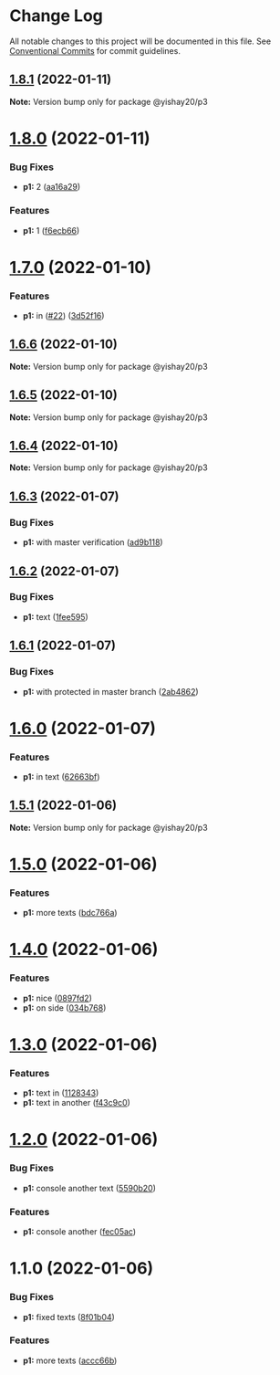 # Change Log

All notable changes to this project will be documented in this file.
See [Conventional Commits](https://conventionalcommits.org) for commit guidelines.

## [1.8.1](https://github.com/yishayweb/yishay20_monorepo_2/compare/@yishay20/p3@1.8.0...@yishay20/p3@1.8.1) (2022-01-11)

**Note:** Version bump only for package @yishay20/p3





# [1.8.0](https://github.com/yishayweb/yishay20_monorepo_2/compare/@yishay20/p3@1.7.0...@yishay20/p3@1.8.0) (2022-01-11)


### Bug Fixes

* **p1:** 2 ([aa16a29](https://github.com/yishayweb/yishay20_monorepo_2/commit/aa16a2980c302d7caf7206e5edd5755b2a596dad))


### Features

* **p1:** 1 ([f6ecb66](https://github.com/yishayweb/yishay20_monorepo_2/commit/f6ecb667f85ae862d0a0d3509ed74c7599be93c3))





# [1.7.0](https://github.com/yishayweb/yishay20_monorepo_2/compare/@yishay20/p3@1.6.6...@yishay20/p3@1.7.0) (2022-01-10)


### Features

* **p1:** in ([#22](https://github.com/yishayweb/yishay20_monorepo_2/issues/22)) ([3d52f16](https://github.com/yishayweb/yishay20_monorepo_2/commit/3d52f162b215e2b27823e261b0c28199c16e0026))





## [1.6.6](https://github.com/yishayweb/yishay20_monorepo_2/compare/@yishay20/p3@1.6.5...@yishay20/p3@1.6.6) (2022-01-10)

**Note:** Version bump only for package @yishay20/p3





## [1.6.5](https://github.com/yishayweb/yishay20_monorepo_2/compare/@yishay20/p3@1.6.4...@yishay20/p3@1.6.5) (2022-01-10)

**Note:** Version bump only for package @yishay20/p3





## [1.6.4](https://github.com/yishayweb/yishay20_monorepo_2/compare/@yishay20/p3@1.6.3...@yishay20/p3@1.6.4) (2022-01-10)

**Note:** Version bump only for package @yishay20/p3





## [1.6.3](https://github.com/yishayweb/yishay20_monorepo_2/compare/@yishay20/p3@1.6.2...@yishay20/p3@1.6.3) (2022-01-07)


### Bug Fixes

* **p1:** with master verification ([ad9b118](https://github.com/yishayweb/yishay20_monorepo_2/commit/ad9b1184e3cb69f5acf2a3b72fd7e87d8e0b152e))





## [1.6.2](https://github.com/yishayweb/yishay20_monorepo_2/compare/@yishay20/p3@1.6.1...@yishay20/p3@1.6.2) (2022-01-07)


### Bug Fixes

* **p1:** text ([1fee595](https://github.com/yishayweb/yishay20_monorepo_2/commit/1fee59573e5d42f0b9f2da4e0188bd2797164e32))





## [1.6.1](https://github.com/yishayweb/yishay20_monorepo_2/compare/@yishay20/p3@1.6.0...@yishay20/p3@1.6.1) (2022-01-07)


### Bug Fixes

* **p1:** with protected in master branch ([2ab4862](https://github.com/yishayweb/yishay20_monorepo_2/commit/2ab4862c4150ab83be04819ec20444509cc03a8a))





# [1.6.0](https://github.com/yishayweb/yishay20_monorepo_2/compare/@yishay20/p3@1.5.1...@yishay20/p3@1.6.0) (2022-01-07)


### Features

* **p1:** in text ([62663bf](https://github.com/yishayweb/yishay20_monorepo_2/commit/62663bf9c9e634b7c1fd8cbcb0a54dffeb1818f3))





## [1.5.1](https://github.com/yishayweb/yishay20_monorepo_2/compare/@yishay20/p3@1.5.0...@yishay20/p3@1.5.1) (2022-01-06)

**Note:** Version bump only for package @yishay20/p3





# [1.5.0](https://github.com/yishayweb/yishay20_monorepo_2/compare/@yishay20/p3@1.4.0...@yishay20/p3@1.5.0) (2022-01-06)


### Features

* **p1:** more texts ([bdc766a](https://github.com/yishayweb/yishay20_monorepo_2/commit/bdc766a70a5dce9d60879199374f23de8987e75e))





# [1.4.0](https://github.com/yishayweb/yishay20_monorepo_2/compare/@yishay20/p3@1.3.0...@yishay20/p3@1.4.0) (2022-01-06)


### Features

* **p1:** nice ([0897fd2](https://github.com/yishayweb/yishay20_monorepo_2/commit/0897fd28589c750a7830e5676d525f1e2175a3b9))
* **p1:** on side ([034b768](https://github.com/yishayweb/yishay20_monorepo_2/commit/034b7681b390c1f225efe658140a1064bcb4ce72))





# [1.3.0](https://github.com/yishayweb/yishay20_monorepo_2/compare/@yishay20/p3@1.2.0...@yishay20/p3@1.3.0) (2022-01-06)


### Features

* **p1:** text in ([1128343](https://github.com/yishayweb/yishay20_monorepo_2/commit/112834320988872fc57d19016df9596cbb533c30))
* **p1:** text in another ([f43c9c0](https://github.com/yishayweb/yishay20_monorepo_2/commit/f43c9c052034ba7a987434fcc01f5bb9d5b48ff1))





# [1.2.0](https://github.com/yishayweb/yishay20_monorepo_2/compare/@yishay20/p3@1.1.0...@yishay20/p3@1.2.0) (2022-01-06)


### Bug Fixes

* **p1:** console another text ([5590b20](https://github.com/yishayweb/yishay20_monorepo_2/commit/5590b20b3d1cb252fc4558feb2e926f82225d951))


### Features

* **p1:** console another ([fec05ac](https://github.com/yishayweb/yishay20_monorepo_2/commit/fec05ac56265bbddf86dc2214b6d2ac8e4cec8c5))





# 1.1.0 (2022-01-06)


### Bug Fixes

* **p1:** fixed texts ([8f01b04](https://github.com/yishayweb/yishay20_monorepo_2/commit/8f01b0403ff9b6f08c912b51c7068408942be7cf))


### Features

* **p1:** more texts ([accc66b](https://github.com/yishayweb/yishay20_monorepo_2/commit/accc66b390d2b90b369fda85349573deb2512e15))
